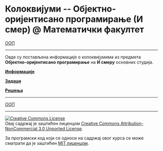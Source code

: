 # Колоквијуми -- Објектно-оријентисано програмирање (И смер) @ Математички факултет

[ООП](../README.md)

---

Овде су постављена информације о колоквијумима из предмета **Објектно-оријентисано програмирање** на **И смеру** основних студија.  

**[Информације](info/README.md)**

**[Задаци](zadaci/README.md)**

**[Решења](resenja/README.md)**

---

[ООП](../README.md)

---

<a rel="license" href="http://creativecommons.org/licenses/by-nc/3.0/"><img alt="Creative Commons License" style="border-width:0" src="https://i.creativecommons.org/l/by-nc/3.0/88x31.png" /></a><br />Овај садржај је заштићен лиценцом <a rel="license" href="http://creativecommons.org/licenses/by-nc/3.0/">Creative Commons Attribution-NonCommercial 3.0 Unported License</a>.

За програмски код који се односи на садржај овог курса се може сматрати да је заштићен [MIT лиценцом](/LICENSE).
